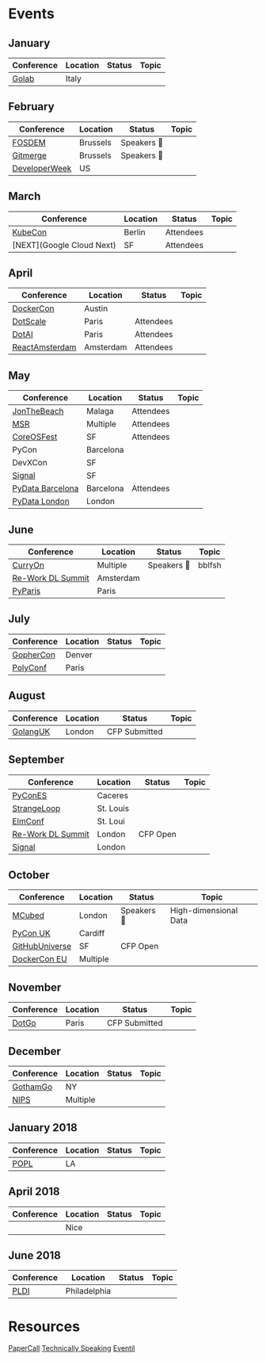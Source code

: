 # Events

## January

|Conference                       |Location|Status       |Topic        |
|---------------------------------|--------|-------------|-------------|
|[Golab](https://golab.io/)       |Italy   |             |             |

## February

|Conference                               |Location     |Status       |Topic        |
|-----------------------------------------|-------------|-------------|-------------|
|[FOSDEM](https://fosdem.org/)            |Brussels     |Speakers :rocket: |        |
|[Gitmerge](http://git-merge.com/)        |Brussels     |Speakers :rocket: |        |
|[DeveloperWeek](http://www.developerweek.com/) |US     |             |             |

## March

|Conference                       |Location     |Status       |Topic     |
|---------------------------------|-------------|-------------|----------|
|[KubeCon](http://events.linuxfoundation.org/events/cloudnativecon-and-kubecon-europe) | Berlin |Attendees          |         |
|[NEXT](Google Cloud Next)        |SF |Attendees             |           |

## April

|Conference                       |Location     |Status       |Topic     |
|---------------------------------|-------------|-------------|----------|
|[DockerCon](https://www.docker.com/events/dockercon) |Austin |    |     |
|[DotScale](https://www.dotscale.io/)|Paris     |Attendees    |          |
|[DotAI](https://www.dotai.io/)   |Paris        |Attendees    |          |
|[ReactAmsterdam](https://react.amsterdam/)| Amsterdam |Attendees  |     |

## May

|Conference                       |Location     |Status       |Topic        |
|---------------------------------|-------------|-------------|-------------|
|[JonTheBeach](https://jonthebeach.com/)|Malaga |Attendees    |             |
|[MSR](msrconf.org)               |Multiple     |Attendees    |             |
|[CoreOSFest](https://coreos.com/fest/)|SF      |Attendees    |             |
|PyCon                            |Barcelona    |             |             |
|DevXCon                          |SF           |             |             |
|[Signal](https://www.twilio.com/signal)|SF     |             |             |
|[PyData Barcelona](https://pydata.org/barcelona2017/)|Barcelona|Attendees| |
|[PyData London](https://pydata.org/london2017/)|London|      |             |

## June

|Conference                       |Location     |Status       |Topic        |
|---------------------------------|-------------|-------------|-------------|
|[CurryOn](http://www.curry-on.org/2017/)|Multiple|Speakers :rocket: |bblfsh       |
|[Re-Work DL Summit](https://www.re-work.co/events/machine-intelligence-summit-amsterdam-2017)|Amsterdam |              |             |
|[PyParis](http://pyparis.org/)   |Paris        |             |             |

## July

|Conference                       |Location     |Status       |Topic        |
|---------------------------------|-------------|-------------|-------------|
|[GopherCon](https://gophercon.com/)|Denver     |             |             |
|[PolyConf](https://polyconf.com/)|Paris        |             |             |

## August

|Conference                       |Location     |Status       |Topic        |
|---------------------------------|-------------|-------------|-------------|
|[GolangUK](https://www.golanguk.com/)|London   |CFP Submitted|             |

## September

|Conference                       |Location     |Status       |Topic        |
|---------------------------------|-------------|-------------|-------------|
|[PyConES](https://2017.es.pycon.org/es/)|Caceres|            |             |
|[StrangeLoop](https://www.thestrangeloop.com/) |St. Louis    |      |      |
|[ElmConf](https://www.elm-conf.us/)|St. Loui   |             |             |
|[Re-Work DL Summit](https://www.re-work.co/events/deep-learning-summit-london-2017)  |London |CFP Open     |             |
|[Signal](https://www.twilio.com/signal/london) |London       |      |      |

## October

|Conference                       |Location     |Status       |Topic        |
|---------------------------------|-------------|-------------|-------------|
|[MCubed](http://www.mcubed.london/)|London     |Speakers :rocket: |High-dimensional Data|
|[PyCon UK](http://2017.pyconuk.org/)|Cardiff   |             |             |
|[GitHubUniverse](https://githubuniverse.com/)|SF|CFP Open    |             |
|[DockerCon EU](https://europe-2017.dockercon.com/)| Multiple |       |     |

## November

|Conference                       |Location     |Status       |Topic        |
|---------------------------------|-------------|-------------|-------------|
|[DotGo](https://www.dotgo.io/)   |Paris        |CFP Submitted|             |

## December

|Conference                       |Location     |Status       |Topic        |
|---------------------------------|-------------|-------------|-------------|
|[GothamGo](http://gothamgo.com/) |NY           |             |             |
|[NIPS](https://nips.cc/)         |Multiple     |             |             |

## January 2018

|Conference                       |Location     |Status       |Topic        |
|---------------------------------|-------------|-------------|-------------|
|[POPL](http://popl18.sigplan.org/) |LA         |             |             |

## April 2018

|Conference                       |Location     |Status       |Topic        |
|---------------------------------|-------------|-------------|-------------|
| [<Programming>](http://2018.programming-conference.org/) | Nice | |       |

## June 2018

|Conference                       |Location     |Status       |Topic        |
|---------------------------------|-------------|-------------|-------------|
| [PLDI](http://conf.researchr.org/home/pldi-2018) | Philadelphia | |       |

# Resources
[PaperCall](]https://www.papercall.io/)
[Technically Speaking](https://tinyletter.com/techspeak)
[Eventil](https://eventil.com/events/)
